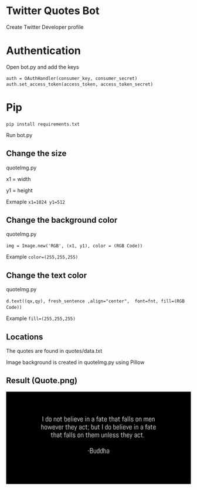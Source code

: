 # Twitter Quotes Bot

Create Twitter Developer profile

# Authentication
Open bot.py and add the keys
```
auth = OAuthHandler(consumer_key, consumer_secret)
auth.set_access_token(access_token, access_token_secret)
```

# Pip
`pip install requirements.txt`

Run bot.py

## Change the size
quoteImg.py

x1 = width

y1 = height

Exmaple `x1=1024 y1=512`

## Change the background color
quoteImg.py

`img = Image.new('RGB', (x1, y1), color = (RGB Code))`

Example `color=(255,255,255)`

## Change the text color
quoteImg.py

`d.text((qx,qy), fresh_sentence ,align="center",  font=fnt, fill=(RGB Code))`

Example `fill=(255,255,255)`

## Locations
The quotes are found in quotes/data.txt

Image background is created in quoteImg.py using Pillow 

## Result (Quote.png)
![Image_with_quote](/images/quote.png)
